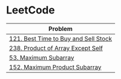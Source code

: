# LeetCode

| Problem |
|---------|
|[121. Best Time to Buy and Sell Stock](./121.%20Best%20Time%20to%20Buy%20and%20Sell%20Stock/) |
|[238. Product of Array Except Self](./238.%20Product%20of%20Array%20Except%20Self/)|
|[53. Maximum Subarray](./53.%20Maximum%20Subarray/)|
|[152. Maximum Product Subarray](./152.%20Maximum%20Product%20Subarray/)|